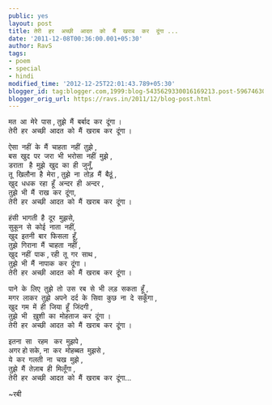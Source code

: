 ```yaml
---
public: yes
layout: post
title: तेरी  हर  अच्छी  आदत  को  मैं  खराब  कर  दूंगा ...
date: '2011-12-08T00:36:00.001+05:30'
author: RavS
tags:
- poem
- special
- hindi
modified_time: '2012-12-25T22:01:43.789+05:30'
blogger_id: tag:blogger.com,1999:blog-5435629330016169213.post-5967463050101113645
blogger_orig_url: https://ravs.in/2011/12/blog-post.html
---
```


मत  आ  मेरे  पास , तुझे  मैं  बर्बाद  कर  दूंगा ।  
तेरी  हर  अच्छी  आदत  को  मैं  खराब  कर  दूंगा ।  

ऐसा  नहीं  के  मैं  चाहता  नहीं  तुझे ,  
बस  खुद  पर  जरा  भी  भरोसा  नहीं  मुझे ,  
डराता   है  मुझे  खुद  का  ही  जुनूँ,  
तू  खिलौना  है  मेरा , तुझे  ना  तोड़  मैं  बैठूं ,  
खुद  धधक  रहा  हूँ  अन्दर  ही  अन्दर ,  
तुझे  भी  मैं  राख  कर  दूंगा,  
तेरी  हर  अच्छी  आदत  को  मैं  खराब  कर  दूंगा ।  

हंसी  भागती  है  दूर  मुझसे,  
सुकून  से  कोई  नाता  नहीं,  
खुद  इतनी  बार  फिसला  हूँ,  
तुझे  गिराना  मैं  चाहता  नहीं ,  
खुद  नहीं  पाक , रही  तू  गर  साथ ,  
तुझे  भी  मैं  नापाक  कर  दूंगा ।  
तेरी  हर  अच्छी  आदत  को  मैं  खराब  कर  दूंगा ।  

पाने  के  लिए  तुझे  तो  उस  रब  से  भी  लड़  सकता  हूँ ,  
मगर  लाकर  तुझे  अपने  दर्द  के  सिवा  कुछ  ना  दे  सकूँगा ,  
खुद  गम  में  ही  जिया  हूँ  जिंदगी ,  
तुझे  भी   ख़ुशी  का  मोहताज  कर  दूंगा ।  
तेरी  हर  अच्छी  आदत  को  मैं  खराब  कर  दूंगा ।  

इतना  सा   रहम   कर  मुझपे ,  
अगर हो सके, ना  कर  मोहब्बत  मुझसे ,  
ये  कर  गलती  ना  चख  मुझे ,  
तुझे  मैं  तेज़ाब  ही  मिलूँगा ,  
तेरी  हर  अच्छी  आदत  को  मैं  खराब  कर  दूंगा...  

~रबी
